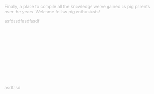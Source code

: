 <!-- TITLE: Pigipedia -->
<!-- SUBTITLE: The official wiki for mini pig parents and enthusiasts. -->

<div style="position: relative;">
<div style="opacity: .25; background-image: url(/uploads/free-pig-wallpapers-8.jpg); background-size: cover;"</div>

Finally, a place to compile all the knowledge we've gained as pig parents over the years. Welcome fellow pig enthusiasts!

asfdasdfasdfasdf
<br  />
<br  />
<br  />
<br  />
<br  />
<br  />
<br  />
<br  />
<br  />
<br  />
<br  />
<br  />
<br  />
asdfasd
</div>
